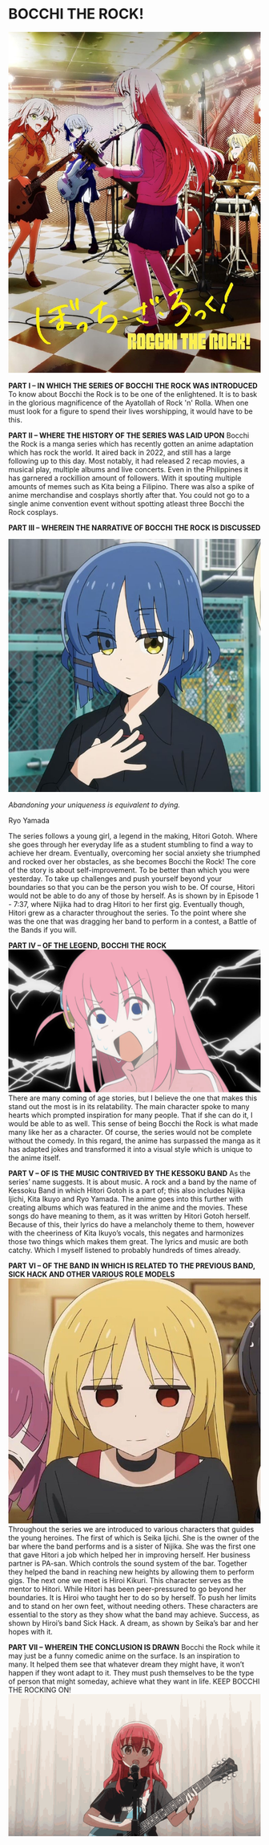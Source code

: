 # BOCCHI THE ROCK!
![alt text](1btr.jpg)


**PART I – IN WHICH THE SERIES OF BOCCHI THE ROCK WAS INTRODUCED**
To know about Bocchi the Rock is to be one of the enlightened. It is to bask in the glorious magnificence of the Ayatollah of Rock 'n' Rolla. When one must look for a figure to spend their lives worshipping, it would have to be this.

**PART II – WHERE THE HISTORY OF THE SERIES WAS LAID UPON**
Bocchi the Rock is a manga series which has recently gotten an anime adaptation which has rock the world. It aired back in 2022, and still has a large following up to this day. Most notably, it had released 2 recap movies, a musical play, multiple albums and live concerts.
Even in the Philippines it has garnered a rockillion amount of followers. With it spouting multiple amounts of memes such as Kita being a Filipino. There was also a spike of anime merchandise and cosplays shortly after that. You could not go to a single anime convention event without spotting atleast three Bocchi the Rock cosplays. 

**PART III – WHEREIN THE NARRATIVE OF BOCCHI THE ROCK IS DISCUSSED**

![alt text](ryoyamad.jpg)

*Abandoning your uniqueness is equivalent to dying.*

Ryo Yamada


The series follows a young girl, a legend in the making, Hitori Gotoh. Where she goes through her everyday life as a student stumbling to find a way to achieve her dream. Eventually, overcoming her social anxiety she triumphed and rocked over her obstacles, as she becomes Bocchi the Rock!
The core of the story is about self-improvement. To be better than which you were yesterday. To take up challenges and push yourself beyond your boundaries so that you can be the person you wish to be. Of course, Hitori would not be able to do any of those by herself. As is shown by in Episode 1 - 7:37, where Nijika had to drag Hitori to her first gig. Eventually though, Hitori grew as a character throughout the series. To the point where she was the one that was dragging her band to perform in a contest, a Battle of the Bands if you will.

**PART IV – OF THE LEGEND, BOCCHI THE ROCK**
![alt text](hitori.jpg)
There are many coming of age stories, but I believe the one that makes this stand out the most is in its relatability. The main character spoke to many hearts which prompted inspiration for many people. That if she can do it, I would be able to as well. This sense of being Bocchi the Rock is what made many like her as a character.
Of course, the series would not be complete without the comedy. In this regard, the anime has surpassed the manga as it has adapted jokes and transformed it into a visual style which is unique to the anime itself. 

**PART V – OF IS THE MUSIC CONTRIVED BY THE KESSOKU BAND**
As the series’ name suggests. It is about music. A rock and a band by the name of Kessoku Band in which Hitori Gotoh is a part of; this also includes Nijika Ijichi, Kita Ikuyo and Ryo Yamada. The anime goes into this further with creating albums which was featured in the anime and the movies. 
These songs do have meaning to them, as it was written by Hitori Gotoh herself. Because of this, their lyrics do have a melancholy theme to them, however with the cheeriness of Kita Ikuyo’s vocals, this negates and harmonizes those two things which makes them great. The lyrics and music are both catchy. Which I myself listened to probably hundreds of times already. 

**PART VI – OF THE BAND IN WHICH IS RELATED TO THE PREVIOUS BAND, SICK HACK AND OTHER VARIOUS ROLE MODELS**
![alt text](seika.jpg)
Throughout the series we are introduced to various characters that guides the young heroines. The first of which is Seika Ijichi. She is the owner of the bar where the band performs and is a sister of Nijika. She was the first one that gave Hitori a job which helped her in improving herself. Her business partner is PA-san. Which controls the sound system of the bar. Together they helped the band in reaching new heights by allowing them to perform gigs.
The next one we meet is Hiroi Kikuri. This character serves as the mentor to Hitori. While Hitori has been peer-pressured to go beyond her boundaries. It is Hiroi who taught her to do so by herself. To push her limits and to stand on her own feet, without needing others.
These characters are essential to the story as they show what the band may achieve. Success, as shown by Hiroi’s band Sick Hack. A dream, as shown by Seika’s bar and her hopes with it.

**PART VII – WHEREIN THE CONCLUSION IS DRAWN**
Bocchi the Rock while it may just be a funny comedic anime on the surface. Is an inspiration to many. It helped them see that whatever dream they might have, it won’t happen if they wont adapt to it. They must push themselves to be the type of person that might someday, achieve what they want in life.
KEEP BOCCHI THE ROCKING ON! 
![alt text](kitarock.gif)
